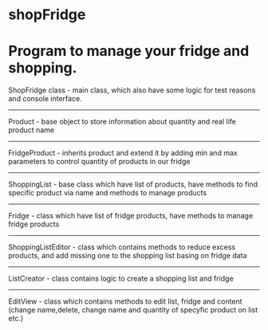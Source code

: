 # shopFridge
Program to manage your fridge and shopping.
===============================================

ShopFridge class - main class, which also have some logic for test reasons and console interface. 

---
Product - base object to store information about quantity and real life product name

---
FridgeProduct - inherits product and extend it by adding min and max parameters to control quantity of products in our fridge

---
ShoppingList - base class which have list of products, have methods to find specific product via name and methods to manage products

---
Fridge - class which have list of fridge products, have methods to manage fridge products

---
ShoppingListEditor - class which contains methods to reduce excess products, and add missing one to the shopping list basing on fridge data

---
ListCreator - class contains logic to create a shopping list and fridge

---
EditView - class which contains methods to edit list, fridge and content (change name,delete, change name and quantity of specyfic product on list etc.)
